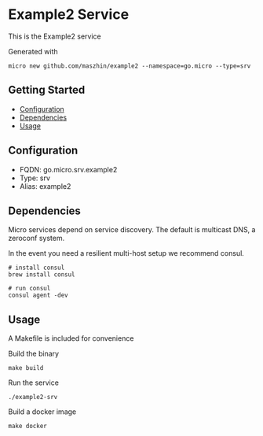 # Example2 Service

This is the Example2 service

Generated with

```
micro new github.com/maszhin/example2 --namespace=go.micro --type=srv
```

## Getting Started

- [Configuration](#configuration)
- [Dependencies](#dependencies)
- [Usage](#usage)

## Configuration

- FQDN: go.micro.srv.example2
- Type: srv
- Alias: example2

## Dependencies

Micro services depend on service discovery. The default is multicast DNS, a zeroconf system.

In the event you need a resilient multi-host setup we recommend consul.

```
# install consul
brew install consul

# run consul
consul agent -dev
```

## Usage

A Makefile is included for convenience

Build the binary

```
make build
```

Run the service
```
./example2-srv
```

Build a docker image
```
make docker
```